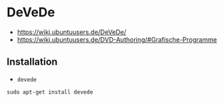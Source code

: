 # DeVeDe

+   <https://wiki.ubuntuusers.de/DeVeDe/>
+   <https://wiki.ubuntuusers.de/DVD-Authoring/#Grafische-Programme>



## Installation

+   `devede`

<!---->

    sudo apt-get install devede
